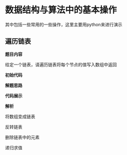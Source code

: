 # 数据结构与算法中的基本操作



其中包括一些常用的一些操作，这里主要用python来进行演示



## 遍历链表

**题目内容**

给定一个链表，请遍历链表将每个节点的值写入数组中返回

**初始代码**



**解题思路**



**代码展示**



**解析**



将数组变成链表

反转链表

删除链表中的元素


递归求值
